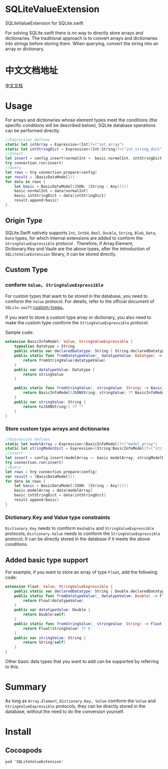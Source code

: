 # SQLiteValueExtension
SQLiteValueExtension for SQLite.swift

For solving SQLite.swift there is no way to directly store arrays and dictionaries. The traditional approach is to convert arrays and dictionaries into strings before storing them. When querying, convert the string into an array or dictionary.

# 中文文档地址

[中文文档](https://github.com/pujiaxin33/SQLiteValueExtension/blob/master/README-CN.md)

# Usage

For arrays and dictionaries whose element types meet the conditions (the specific conditions will be described below), SQLite database operations can be performed directly.
```Swift
//Expression defines
static let intArray = Expression<[Int]?>("int_array")
static let intStringDict = Expression<[Int:String]?>("int_string_dict")
//Insert
let insert = config.insert(normalInt <- basic.normalInt, intStringDict <- basic.intStringDict)
try connection.run(insert)
//Query
let rows = try connection.prepare(config)
var result = [BasicDataModel]()
for data in rows {
    let basic = BasicDataModel(JSON: [String : Any]())!
    basic.normalInt = data[normalInt]
    basic.intStringDict = data[intStringDict]
    result.append(basic)
}
```


## Origin Type
SQLite.Swift natively supports `Int`, `Int64`, `Bool`, `Double`, `String`, `Blob`, `Data`, `Date` types, for which internal extensions are added to conform the `StringValueExpressible` protocol . Therefore, if Array.Element, Dictionary.Key and Vaule are the above types, after the introduction of `SQLiteValueExtension` library, it can be stored directly.

## Custom Type

### conform `Value`、`StringValueExpressible`
For custom types that want to be stored in the database, you need to comform the `Value` protocol. For details, refer to the official document of `SQLite.swift`:[custom-types](https://github.com/stephencelis/SQLite.swift/blob/master/Documentation/Index.md#custom-types)。

If you want to store a custom type array or dictionary, you also need to make the custom type comform the `StringValueExpressible` protocol.

Sample code:
```Swift
extension BasicInfoModel: Value, StringValueExpressible {
    typealias Datatype = String
    public static var declaredDatatype: String { String.declaredDatatype }
    public static func fromDatatypeValue(_ datatypeValue: Datatype) -> BasicInfoModel {
        return fromStringValue(datatypeValue)
    }
    public var datatypeValue: Datatype {
        return stringValue
    }

    public static func fromStringValue(_ stringValue: String) -> BasicInfoModel {
        return BasicInfoModel(JSONString: stringValue) ?? BasicInfoModel(JSON: [String : Any]())!
    }
    public var stringValue: String {
        return toJSONString() ?? ""
    }
}
```

### Store custom type arrays and dictionaries

```Swift
//Expression defines
static let modelArray = Expression<[BasicInfoModel]?>("model_array")
static let stringModelDict = Expression<[String:BasicInfoModel]?>("string_model_dict")
//Insert
let insert = config.insert(modelArray <- basic.modelArray, stringModelDict <- basic.stringModelDict)
try connection.run(insert)
//Query
let rows = try connection.prepare(config)
var result = [BasicDataModel]()
for data in rows {
    let basic = BasicDataModel(JSON: [String : Any]())!
    basic.modelArray = data[modelArray]
    basic.intStringDict = data[intStringDict]
    result.append(basic)
}
```

### Dictionary.Key and Value type constraints

`Dictionary.Key` needs to comform `Hashable` and `StringValueExpressible` protocols;
`Dictionary.Value` needs to comform the `StringValueExpressible` protocol;
It can be directly stored in the database if it meets the above conditions.

## Added basic type support

For example, if you want to store an array of type `Float`, add the following code:
```Swift
extension Float: Value, StringValueExpressible {
    public static var declaredDatatype: String { Double.declaredDatatype }
    public static func fromDatatypeValue(_ datatypeValue: Double) -> Float {
        return Float(datatypeValue)
    }
    public var datatypeValue: Double {
        return Double(self)
    }
    public static func fromStringValue(_ stringValue: String) -> Float {
        return Float(stringValue) ?? 0
    }
    public var stringValue: String {
        return String(self)
    }
}
```

Other basic data types that you want to add can be supported by referring to this.

# Summary

As long as `Array.Element`, `Dictionary.Key, Value` comform the `Value` and `StringValueExpressible` protocols, they can be directly stored in the database, without the need to do the conversion yourself.

# Install

## Cocoapods

```
pod 'SQLiteValueExtension'
```







